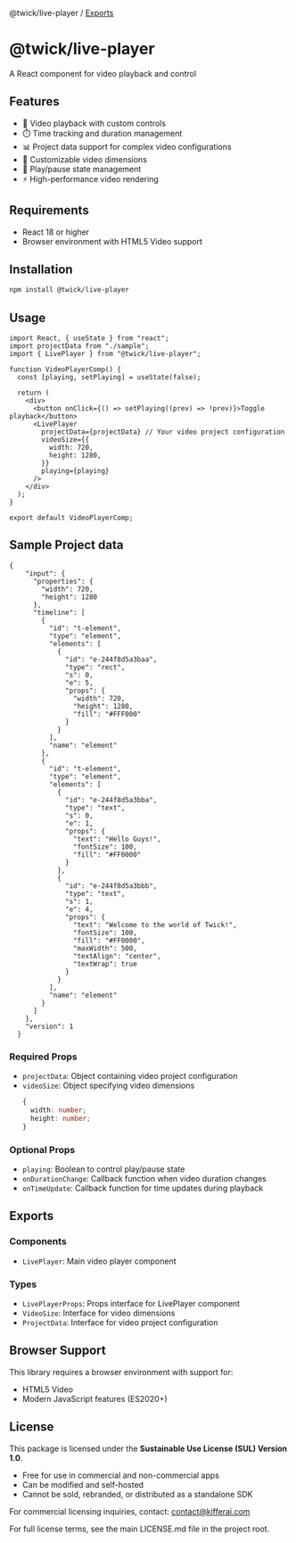 @twick/live-player / [Exports](modules.md)

# @twick/live-player

A React component for video playback and control 

## Features

- 🎥 Video playback with custom controls
- ⏱️ Time tracking and duration management
- 📊 Project data support for complex video configurations
- 🎯 Customizable video dimensions
- 🔄 Play/pause state management
- ⚡ High-performance video rendering

## Requirements

- React 18 or higher
- Browser environment with HTML5 Video support

## Installation

```bash
npm install @twick/live-player
```

## Usage

```tsx
import React, { useState } from "react";
import projectData from "./sample";
import { LivePlayer } from "@twick/live-player";

function VideoPlayerComp() {
  const [playing, setPlaying] = useState(false);

  return (
    <div>
      <button onClick={() => setPlaying((prev) => !prev)}>Toggle playback</button>
      <LivePlayer
        projectData={projectData} // Your video project configuration
        videoSize={{
          width: 720,
          height: 1280,
        }}
        playing={playing}
      />
    </div>
  );
}

export default VideoPlayerComp;

```

## Sample Project data
```
{
    "input": {
      "properties": {
        "width": 720,
        "height": 1280
      },
      "timeline": [
        {
          "id": "t-element",
          "type": "element",
          "elements": [
            {
              "id": "e-244f8d5a3baa",
              "type": "rect",
              "s": 0,
              "e": 5,
              "props": {
                "width": 720,
                "height": 1280,
                "fill": "#FFF000"
              }
            }
          ],
          "name": "element"
        },
        {
          "id": "t-element",
          "type": "element",
          "elements": [
            {
              "id": "e-244f8d5a3bba",
              "type": "text",
              "s": 0,
              "e": 1,
              "props": {
                "text": "Hello Guys!",
                "fontSize": 100,
                "fill": "#FF0000"
              }
            },
            {
              "id": "e-244f8d5a3bbb",
              "type": "text",
              "s": 1,
              "e": 4,
              "props": {
                "text": "Welcome to the world of Twick!",
                "fontSize": 100,
                "fill": "#FF0000",
                "maxWidth": 500,
                "textAlign": "center",
                "textWrap": true
              }
            }
          ],
          "name": "element"
        }
      ]
    },
    "version": 1
  }
```

### Required Props

- `projectData`: Object containing video project configuration
- `videoSize`: Object specifying video dimensions
  ```typescript
  {
    width: number;
    height: number;
  }
  ```

### Optional Props

- `playing`: Boolean to control play/pause state
- `onDurationChange`: Callback function when video duration changes
- `onTimeUpdate`: Callback function for time updates during playback

## Exports

### Components

- `LivePlayer`: Main video player component

### Types

- `LivePlayerProps`: Props interface for LivePlayer component
- `VideoSize`: Interface for video dimensions
- `ProjectData`: Interface for video project configuration

## Browser Support

This library requires a browser environment with support for:
- HTML5 Video
- Modern JavaScript features (ES2020+)

## License

This package is licensed under the **Sustainable Use License (SUL) Version 1.0**.

- Free for use in commercial and non-commercial apps
- Can be modified and self-hosted
- Cannot be sold, rebranded, or distributed as a standalone SDK

For commercial licensing inquiries, contact: contact@kifferai.com

For full license terms, see the main LICENSE.md file in the project root.
